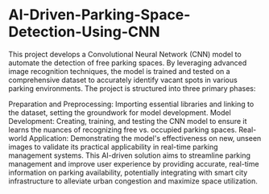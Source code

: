 # AI-Driven-Parking-Space-Detection-Using-CNN
This project develops a Convolutional Neural Network (CNN) model to automate the detection of free parking spaces. By leveraging advanced image recognition techniques, the model is trained and tested on a comprehensive dataset to accurately identify vacant spots in various parking environments. The project is structured into three primary phases:

Preparation and Preprocessing: Importing essential libraries and linking to the dataset, setting the groundwork for model development.
Model Development: Creating, training, and testing the CNN model to ensure it learns the nuances of recognizing free vs. occupied parking spaces.
Real-world Application: Demonstrating the model's effectiveness on new, unseen images to validate its practical applicability in real-time parking management systems.
This AI-driven solution aims to streamline parking management and improve user experience by providing accurate, real-time information on parking availability, potentially integrating with smart city infrastructure to alleviate urban congestion and maximize space utilization.
